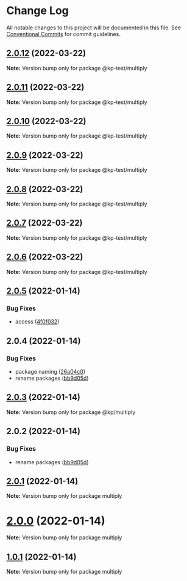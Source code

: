 # Change Log

All notable changes to this project will be documented in this file.
See [Conventional Commits](https://conventionalcommits.org) for commit guidelines.

## [2.0.12](https://github.com/kevinpagtakhan/calculator-js/compare/@kp-test/multiply@2.0.11...@kp-test/multiply@2.0.12) (2022-03-22)

**Note:** Version bump only for package @kp-test/multiply





## [2.0.11](https://github.com/kevinpagtakhan/calculator-js/compare/@kp-test/multiply@2.0.10...@kp-test/multiply@2.0.11) (2022-03-22)

**Note:** Version bump only for package @kp-test/multiply





## [2.0.10](https://github.com/kevinpagtakhan/calculator-js/compare/@kp-test/multiply@2.0.9...@kp-test/multiply@2.0.10) (2022-03-22)

**Note:** Version bump only for package @kp-test/multiply





## [2.0.9](https://github.com/kevinpagtakhan/calculator-js/compare/@kp-test/multiply@2.0.8...@kp-test/multiply@2.0.9) (2022-03-22)

**Note:** Version bump only for package @kp-test/multiply





## [2.0.8](https://github.com/kevinpagtakhan/calculator-js/compare/@kp-test/multiply@2.0.7...@kp-test/multiply@2.0.8) (2022-03-22)

**Note:** Version bump only for package @kp-test/multiply





## [2.0.7](https://github.com/kevinpagtakhan/calculator-js/compare/@kp-test/multiply@2.0.6...@kp-test/multiply@2.0.7) (2022-03-22)

**Note:** Version bump only for package @kp-test/multiply





## [2.0.6](https://github.com/kevinpagtakhan/calculator-js/compare/@kp-test/multiply@2.0.5...@kp-test/multiply@2.0.6) (2022-03-22)

**Note:** Version bump only for package @kp-test/multiply





## [2.0.5](https://github.com/kevinpagtakhan/calculator-js/compare/@kp-test/multiply@2.0.4...@kp-test/multiply@2.0.5) (2022-01-14)


### Bug Fixes

* access ([4f0f032](https://github.com/kevinpagtakhan/calculator-js/commit/4f0f0327f105f5c206b32ca1d9b15ee542fd927e))





## 2.0.4 (2022-01-14)


### Bug Fixes

* package naming ([26a04c0](https://github.com/kevinpagtakhan/calculator-js/commit/26a04c0df308ac546c9c1c65702cdb1503d87856))
* rename packages ([bb9d05d](https://github.com/kevinpagtakhan/calculator-js/commit/bb9d05d8e9c56bc35e32819ae9f934a56f1602c7))





## [2.0.3](https://github.com/kevinpagtakhan/calculator-js/compare/@kp/multiply@2.0.2...@kp/multiply@2.0.3) (2022-01-14)

**Note:** Version bump only for package @kp/multiply





## 2.0.2 (2022-01-14)


### Bug Fixes

* rename packages ([bb9d05d](https://github.com/kevinpagtakhan/calculator-js/commit/bb9d05d8e9c56bc35e32819ae9f934a56f1602c7))





## [2.0.1](https://github.com/kevinpagtakhan/calculator-js/compare/multiply@2.0.0...multiply@2.0.1) (2022-01-14)

**Note:** Version bump only for package multiply





# [2.0.0](https://github.com/kevinpagtakhan/calculator-js/compare/multiply@1.0.1...multiply@2.0.0) (2022-01-14)

**Note:** Version bump only for package multiply





## [1.0.1](https://github.com/kevinpagtakhan/calculator-js/compare/multiply@1.0.0...multiply@1.0.1) (2022-01-14)

**Note:** Version bump only for package multiply
